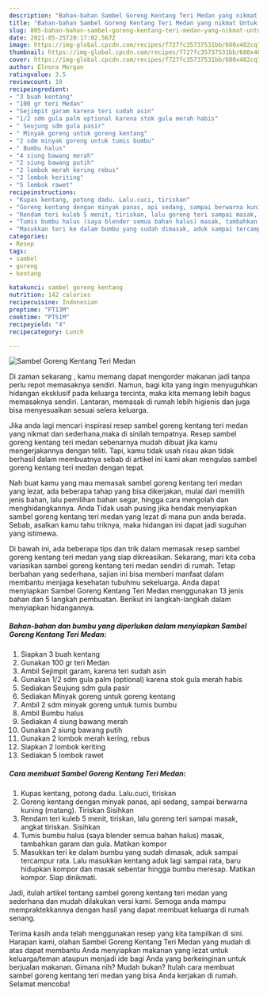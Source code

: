 ```yaml
---
description: "Bahan-bahan Sambel Goreng Kentang Teri Medan yang nikmat Untuk Jualan"
title: "Bahan-bahan Sambel Goreng Kentang Teri Medan yang nikmat Untuk Jualan"
slug: 805-bahan-bahan-sambel-goreng-kentang-teri-medan-yang-nikmat-untuk-jualan
date: 2021-05-25T20:17:02.567Z
image: https://img-global.cpcdn.com/recipes/f727fc35737531bb/680x482cq70/sambel-goreng-kentang-teri-medan-foto-resep-utama.jpg
thumbnail: https://img-global.cpcdn.com/recipes/f727fc35737531bb/680x482cq70/sambel-goreng-kentang-teri-medan-foto-resep-utama.jpg
cover: https://img-global.cpcdn.com/recipes/f727fc35737531bb/680x482cq70/sambel-goreng-kentang-teri-medan-foto-resep-utama.jpg
author: Elnora Morgan
ratingvalue: 3.5
reviewcount: 10
recipeingredient:
- "3 buah kentang"
- "100 gr teri Medan"
- "Sejimpit garam karena teri sudah asin"
- "1/2 sdm gula palm optional karena stok gula merah habis"
- " Seujung sdm gula pasir"
- " Minyak goreng untuk goreng kentang"
- "2 sdm minyak goreng untuk tumis bumbu"
- " Bumbu halus"
- "4 siung bawang merah"
- "2 siung bawang putih"
- "2 lombok merah kering rebus"
- "2 lombok keriting"
- "5 lombok rawet"
recipeinstructions:
- "Kupas kentang, potong dadu. Lalu.cuci, tiriskan"
- "Goreng kentang dengan minyak panas, api sedang, sampai berwarna kuning (matang). Tiriskan Sisihkan"
- "Rendam teri kuleb 5 menit, tiriskan, lalu goreng teri sampai masak, angkat tiriskan. Sisihkan"
- "Tumis bumbu halus (saya blender semua bahan halus) masak, tambahkan garam dan gula. Matikan kompor"
- "Masukkan teri ke dalam bumbu yang sudah dimasak, aduk sampai tercampur rata. Lalu masukkan kentang aduk lagi sampai rata, baru hidupkan kompor dan masak sebentar hingga bumbu meresap. Matikan kompor. Siap dinikmati."
categories:
- Resep
tags:
- sambel
- goreng
- kentang

katakunci: sambel goreng kentang 
nutrition: 142 calories
recipecuisine: Indonesian
preptime: "PT13M"
cooktime: "PT51M"
recipeyield: "4"
recipecategory: Lunch

---
```



![Sambel Goreng Kentang Teri Medan](https://img-global.cpcdn.com/recipes/f727fc35737531bb/680x482cq70/sambel-goreng-kentang-teri-medan-foto-resep-utama.jpg)

Di zaman  sekarang , kamu memang dapat mengorder makanan jadi tanpa perlu repot memasaknya sendiri. Namun, bagi kita yang ingin menyuguhkan hidangan eksklusif pada keluarga tercinta, maka kita memang lebih bagus memasaknya sendiri. Lantaran, memasak di rumah lebih higienis dan juga bisa menyesuaikan sesuai selera keluarga.

Jika anda lagi mencari inspirasi resep sambel goreng kentang teri medan yang nikmat dan sederhana,maka di sinilah tempatnya. Resep sambel goreng kentang teri medan  sebenarnya mudah dibuat jika kamu mengerjakannya dengan teliti. Tapi, kamu tidak usah risau akan tidak berhasil dalam membuatnya 
sebab di artikel ini kami akan mengulas sambel goreng kentang teri medan dengan tepat.  



Nah buat kamu yang mau memasak sambel goreng kentang teri medan yang lezat, ada beberapa tahap yang bisa dikerjakan, mulai dari memilih jenis bahan, lalu pemilihan bahan segar, hingga cara mengolah dan menghidangkannya. Anda Tidak usah pusing jika hendak menyiapkan sambel goreng kentang teri medan yang lezat di mana pun anda berada. Sebab, asalkan kamu  tahu triknya, maka hidangan ini dapat jadi suguhan yang istimewa.

Di bawah ini, ada beberapa tips dan trik dalam memasak resep sambel goreng kentang teri medan yang siap dikreasikan. Sekarang, mari kita coba variasikan sambel goreng kentang teri medan sendiri di rumah. Tetap berbahan yang sederhana, sajian ini bisa memberi manfaat dalam membantu menjaga kesehatan tubuhmu sekeluarga. Anda dapat menyiapkan Sambel Goreng Kentang Teri Medan menggunakan 13 jenis bahan dan 5 langkah pembuatan. Berikut ini langkah-langkah dalam menyiapkan hidangannya.

<!--inarticleads1-->

##### Bahan-bahan dan bumbu yang diperlukan dalam menyiapkan Sambel Goreng Kentang Teri Medan:

1. Siapkan 3 buah kentang
1. Gunakan 100 gr teri Medan
1. Ambil Sejimpit garam, karena teri sudah asin
1. Gunakan 1/2 sdm gula palm (optional) karena stok gula merah habis
1. Sediakan  Seujung sdm gula pasir
1. Sediakan  Minyak goreng untuk goreng kentang
1. Ambil 2 sdm minyak goreng untuk tumis bumbu
1. Ambil  Bumbu halus
1. Sediakan 4 siung bawang merah
1. Gunakan 2 siung bawang putih
1. Gunakan 2 lombok merah kering, rebus
1. Siapkan 2 lombok keriting
1. Sediakan 5 lombok rawet




<!--inarticleads2-->

##### Cara membuat Sambel Goreng Kentang Teri Medan:

1. Kupas kentang, potong dadu. Lalu.cuci, tiriskan
1. Goreng kentang dengan minyak panas, api sedang, sampai berwarna kuning (matang). Tiriskan Sisihkan
1. Rendam teri kuleb 5 menit, tiriskan, lalu goreng teri sampai masak, angkat tiriskan. Sisihkan
1. Tumis bumbu halus (saya blender semua bahan halus) masak, tambahkan garam dan gula. Matikan kompor
1. Masukkan teri ke dalam bumbu yang sudah dimasak, aduk sampai tercampur rata. Lalu masukkan kentang aduk lagi sampai rata, baru hidupkan kompor dan masak sebentar hingga bumbu meresap. Matikan kompor. Siap dinikmati.




Jadi, itulah artikel tentang  sambel goreng kentang teri medan  yang sederhana dan mudah dilakukan versi kami. Semoga anda mampu mempraktekkannya dengan hasil yang dapat membuat keluarga di rumah senang. 

Terima kasih anda telah menggunakan resep yang kita tampilkan di sini. Harapan kami, olahan  Sambel Goreng Kentang Teri Medan yang mudah di atas dapat membantu Anda menyiapkan makanan yang lezat untuk keluarga/teman ataupun menjadi ide bagi Anda yang berkeinginan untuk berjualan makanan. Gimana nih? Mudah bukan? Itulah cara membuat sambel goreng kentang teri medan yang bisa Anda kerjakan di rumah. Selamat mencoba!

